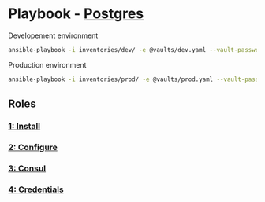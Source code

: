# Playbook - [Postgres](.)

Developement environment

```sh
ansible-playbook -i inventories/dev/ -e @vaults/dev.yaml --vault-password-file=.dev_ansible_vault_pass playbooks/postgres/postgres.yaml
```

Production environment

```sh
ansible-playbook -i inventories/prod/ -e @vaults/prod.yaml --vault-password-file=.prod_ansible_vault_pass playbooks/postgres/postgres.yaml
```

## Roles

### [1: Install](./install/)

### [2: Configure](./configure/)

### [3: Consul](./consul/)

### [4: Credentials](./credentials/)
